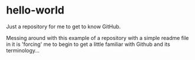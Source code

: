 # hello-world
Just a repository for me to get to know GitHub.

Messing around with this example of a repository with a simple readme file in it is 'forcing' me to begin to get a little familiar with Github and its terminology...

